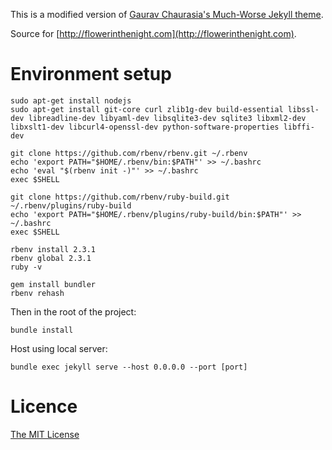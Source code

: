This is a modified version of [Gaurav Chaurasia's Much-Worse Jekyll theme](https://github.com/gchauras/much-worse-jekyll-theme/).

Source for [http://flowerinthenight.com](http://flowerinthenight.com).

# Environment setup

```
sudo apt-get install nodejs
sudo apt-get install git-core curl zlib1g-dev build-essential libssl-dev libreadline-dev libyaml-dev libsqlite3-dev sqlite3 libxml2-dev libxslt1-dev libcurl4-openssl-dev python-software-properties libffi-dev

git clone https://github.com/rbenv/rbenv.git ~/.rbenv
echo 'export PATH="$HOME/.rbenv/bin:$PATH"' >> ~/.bashrc
echo 'eval "$(rbenv init -)"' >> ~/.bashrc
exec $SHELL

git clone https://github.com/rbenv/ruby-build.git ~/.rbenv/plugins/ruby-build
echo 'export PATH="$HOME/.rbenv/plugins/ruby-build/bin:$PATH"' >> ~/.bashrc
exec $SHELL

rbenv install 2.3.1
rbenv global 2.3.1
ruby -v

gem install bundler
rbenv rehash
```

Then in the root of the project:

```
bundle install
```

Host using local server:

```
bundle exec jekyll serve --host 0.0.0.0 --port [port]
```

# Licence

[The MIT License](./LICENSE.md)
